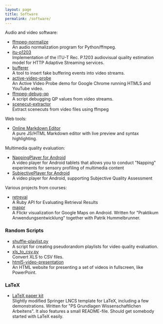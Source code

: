 ```yaml
---
layout: page
title: Software
permalink: /software/
---
```


Audio and video software:

*   [ffmpeg-normalize](https://github.com/slhck/ffmpeg-normalize)  
    An audio normalization program for Python/ffmpeg.
*   [itu-p1203](https://github.com/itu-p1203/itu-p1203)  
    Implementation of the ITU-T Rec. P.1203 audiovisual quality estimation model for HTTP Adaptive Streaming services.
*   [bufferer](https://github.com/slhck/bufferer)  
    A tool to insert fake buffering events into video streams.
*   [active-video-probe](https://github.com/slhck/active-video-probe)  
    An Active Video Probe demo for Google Chrome running HTML5 and YouTube video.
*   [ffmpeg-debug-qp](https://github.com/slhck/ffmpeg-debug-qp)  
    A script debugging QP values from video streams.
*   [scenecut-extractor](https://github.com/slhck/scenecut-extractor)  
    Extract scenecuts from video files using ffmpeg

Web tools:

*   [Online Markdown Editor](/markdown)  
    A pure JS/HTML Markdown editor with live preview and syntax highlighting.

Multimedia quality evaluation:

*   [NappingPlayer for Android](https://github.com/slhck/napping-player)  
    A video player for Android tablets that allows you to conduct "Napping" experiments for sensory profiling of multimedia content
*   [SubjectivePlayer for Android](https://github.com/slhck/SubjectivePlayer)  
    A video player for Android, supporting Subjective Quality Assessment

Various projects from courses:

*   [retreval](http://github.com/slhck/retreval)  
    A Ruby API for Evaluating Retrieval Results
*   [mappr](http://code.google.com/p/mappr)  
    A Flickr visualization for Google Maps on Android. Written for "Praktikum Anwendungsentwicklung" together with Patrik Hummelbrunner.

### Random Scripts

*   [shuffle-playlist.py](https://gist.github.com/slhck/a88d3ff46d782bb77db21618fc438fdf)  
    A script for creating pseudorandom playlists for video quality evaluation.
*   [xls_to_csv.py](https://gist.github.com/slhck/c34b1b1f2a944e53be2ade4712b7e762)  
    Convert XLS to CSV files.
*   [html5-video-presentation](https://gist.github.com/slhck/5ca8205aa93e378edb38)  
    An HTML website for presenting a set of videos in fullscreen, like PowerPoint.

### LaTeX

*   [LaTeX paper kit](scripts/pa.wgi-paperkit.zip)  
    Slightly modified Springer LNCS template for LaTeX, including a few demonstrations. Written for "PS Grundlagen Wissenschaftlichen Arbeitens". It also features a small README-file. Should get somebody started with LaTeX easily.